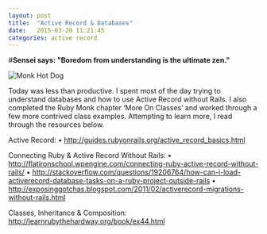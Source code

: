 ```yaml
---
layout: post
title:  "Active Record & Databases"
date:   2015-03-20 11:21:45
categories: active record
---
```


#**Sensei says: "Boredom from understanding is the ultimate zen."**

![Monk Hot Dog][MonkHotDogPic]

Today was less than productive.  I spent most of the day trying to understand databases and how to use Active Record without Rails.  I also completed the Ruby Monk chapter ‘More On Classes’ and worked through a few more contrived class examples. Attempting to learn more, I read through the resources below.

Active Record:
• http://guides.rubyonrails.org/active_record_basics.html

Connecting Ruby & Active Record Without Rails:
• http://flatironschool.wpengine.com/connecting-ruby-active-record-without-rails/
• http://stackoverflow.com/questions/19206764/how-can-i-load-activerecord-database-tasks-on-a-ruby-project-outside-rails
• http://exposinggotchas.blogspot.com/2011/02/activerecord-migrations-without-rails.html

Classes, Inheritance & Composition:
http://learnrubythehardway.org/book/ex44.html

[MonkHotDogPic]: http://lowres.cartoonstock.com/religion-buddhist-buddha-monk-tibet-tibetans-lfin439_low.jpg
